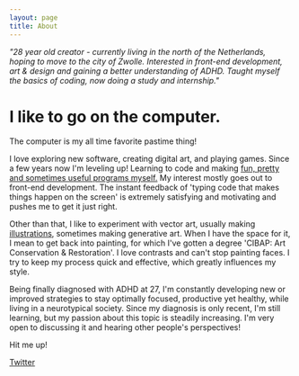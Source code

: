 ```yaml
---
layout: page
title: About
---
```

*"28 year old creator - currently living in the north of the Netherlands, hoping to move to the city of Zwolle. Interested in front-end development, art & design and gaining a better understanding of ADHD. Taught myself the basics of coding, now doing a study and internship."*

# I like to go on the computer.
The computer is my all time favorite pastime thing! 

I love exploring new software, creating digital art, and playing games. Since a few years now I'm leveling up! Learning to code and making [fun, pretty and sometimes useful programs myself.](https://github.com/Kompjoeter) My interest mostly goes out to front-end development. The instant feedback of 'typing code that makes things happen on the screen' is extremely satisfying and motivating and pushes me to get it just right.

Other than that, I like to experiment with vector art, usually making [illustrations](https://www.artstation.com/paniekjonk), sometimes making generative art. When I have the space for it, I mean to get back into painting, for which I've gotten a degree 'CIBAP: Art Conservation & Restoration'. I love contrasts and can't stop painting faces. I try to keep my process quick and effective, which greatly influences my style.

Being finally diagnosed with ADHD at 27, I'm constantly developing new or improved strategies to stay optimally focused, productive yet healthy, while living in a neurotypical society. Since my diagnosis is only recent, I'm still learning, but my passion about this topic is steadily increasing. I'm very open to discussing it and hearing other people's perspectives!

Hit me up!

<a href='https://twitter.com/KompjoeterJonk'>Twitter</a>